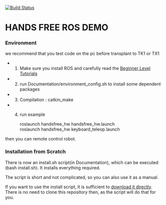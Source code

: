 [![Build Status](https://travis-ci.org/afsafzal/handsfree.svg?branch=Indigo)](https://travis-ci.org/afsafzal/handsfree)

# HANDS FREE ROS DEMO 

### Environment ###
we recommend that you test code on the pc before transplant to TK1 or TX1   
* 1. Make sure you install ROS and carefully read the [Beginner Level Tutorials]( http://wiki.ros.org/ROS/Tutorials )   
* 2. run Documentation/environment_config.sh to install some dependent packages     
* 3. Compilation : catkin_make      
* 4.  run example 

        roslaunch handsfree_hw handsfree_hw.launch      
        roslaunch handsfree_hw  keyboard_teleop.launch      
        
 then you can remote control robot.

### Installation from Scratch ###
There is now an install.sh script(in Documentation), which can be executed (bash install.sh). It installs everything required.

The script is short and not complicated, so you can also use it as a manual.

If you want to use the install script, it is sufficient to [download it directly](https://raw.githubusercontent.com/HANDS-FREE/handsfree/master/Documentation/install.sh). There is no need to clone this repository then, as the script will do that for you.
